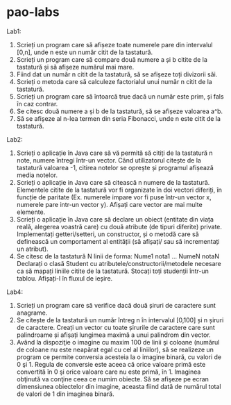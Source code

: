 # pao-labs

Lab1:
1. Scrieți un program care să afișeze toate numerele pare din intervalul [0,n], unde n este un număr citit de la tastatură.
2. Scrieți un program care să compare două numere a și b citite de la tastatură și să afișeze numărul mai mare.
3. Fiind dat un număr n citit de la tastatură, să se afișeze toți divizorii săi.
4. Scrieți o metoda care să calculeze factorialul unui număr n citit de la tastatură.
5. Scrieți un program care să întoarcă true dacă un număr este prim, și fals în caz contrar.
6. Se citesc două numere a și b de la tastatură, să se afișeze valoarea a^b.
7. Să se afișeze al n-lea termen din seria Fibonacci, unde n este citit de la tastatură.

Lab2:
1. Scrieți o aplicație în Java care să vă permită să citiți de la tastatură n note, numere întregi într-un vector. Când utilizatorul citește de la tastatură valoarea -1, citirea notelor se oprește și programul afișează media notelor.
2. Scrieți o aplicație in Java care să citească n numere de la tastatură. Elementele citite de la tastatură vor fi organizate în doi vectori diferiți, în funcție de paritate (Ex. numerele impare vor fi puse într-un vector x, numerele pare intr-un vector y). Afișați care vector are mai multe elemente.
3. Scrieți o aplicație în Java care să declare un obiect (entitate din viața reală, alegerea voastră care) cu două atribute (de tipuri diferite) private. Implementați getteri/setteri, un constructor, și o metodă care să definească un comportament al entității (să afișați/ sau să incrementați un atribut).
4. Se citesc de la tastatură N linii de forma:
Nume1 nota1
...
NumeN notaN
Declarați o clasă Student cu atributele/constructorii/metodele necesare ca să mapați liniile citite de la tastatură. Stocați toți studenții într-un tablou. Afișați-l în fluxul de ieșire.

Lab4:
1. Scrieți un program care să verifice dacă două șiruri de caractere sunt anagrame.
2. Se citește de la tastatură un număr întreg n în intervalul [0,100] și n șiruri de caractere. Creați un vector cu toate șirurile de caractere care sunt palindroame și afișați lungimea maximă a unui palindrom din vector.
3. Având la dispoziţie o imagine cu maxim 100 de linii şi coloane (numărul de coloane nu este neapărat egal cu cel al liniilor), să se realizeze un program ce permite conversia acesteia la o imagine binară, cu valori de 0 şi 1. Regula de conversie este aceea că orice valoare primă este convertită în 0 şi orice valoare care nu este primă, în 1. Imaginea obţinută va conţine ceea ce numim obiecte. Să se afişeze pe ecran dimensiunea obiectelor din imagine, aceasta fiind dată de numărul total de valori de 1 din imaginea binară.